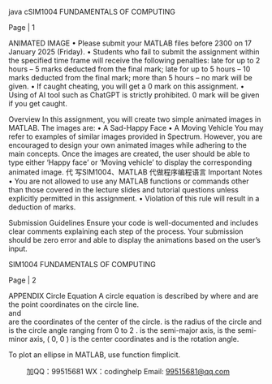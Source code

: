 java cSIM1004 FUNDAMENTALS OF COMPUTING 
 
Page | 1 
 
ANIMATED IMAGE 
• Please submit your MATLAB files before 2300 on 17 January 2025 (Friday). 
• Students who fail to submit the assignment within the specified time frame will receive the following 
penalties: late for up to 2 hours – 5 marks deducted from the final mark; late for up to 5 hours – 10 
marks deducted from the final mark; more than 5 hours – no mark will be given. 
• If caught cheating, you will get a 0 mark on this assignment. 
• Using of AI tool such as ChatGPT is strictly prohibited. 0 mark will be given if you get caught. 
 
Overview 
In this assignment, you will create two simple animated images in MATLAB. The images are: 
• A Sad-Happy Face 
• A Moving Vehicle 
You may refer to examples of similar images provided in Spectrum. However, you are encouraged to 
design your own animated images while adhering to the main concepts. 
Once the images are created, the user should be able to type either ‘Happy face’ or ‘Moving vehicle’ to 
display the corresponding animated image. 
 代 写SIM1004、MATLAB
代做程序编程语言
Important Notes 
• You are not allowed to use any MATLAB functions or commands other than those covered in the 
lecture slides and tutorial questions unless explicitly permitted in this assignment. 
• Violation of this rule will result in a deduction of marks. 
 
Submission Guidelines 
Ensure your code is well-documented and includes clear comments explaining each step of the process. 
Your submission should be zero error and able to display the animations based on the user’s input. 
 
 SIM1004 FUNDAMENTALS OF COMPUTING 
 
Page | 2 
 
APPENDIX 
Circle Equation 
A circle equation is described by 
where    and    are the point coordinates on the circle line.     
 and     
 are the coordinates of the center of 
the circle.    is the radius of the circle and    is the circle angle ranging from 0 to 2  . 
   is the semi-major axis,    is the semi-minor axis, (  0,   0
) is the center coordinates and    is the rotation 
angle. 
 
To plot an ellipse in MATLAB, use function fimplicit. 

         
加QQ：99515681  WX：codinghelp  Email: 99515681@qq.com
